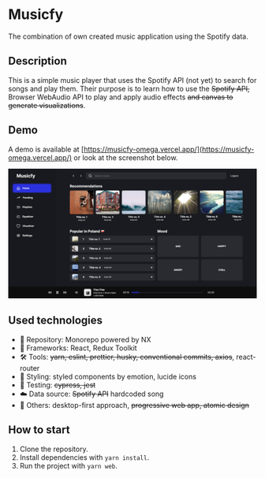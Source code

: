 # Musicfy

The combination of own created music application using the Spotify data.

## Description

This is a simple music player that uses the Spotify API (not yet) to search for songs and play them. Their purpose is to learn how to use the ~~Spotify API,~~ Browser WebAudio API to play and apply audio effects ~~and canvas to generate visualizations~~.

## Demo

A demo is available at [https://musicfy-omega.vercel.app/](https://musicfy-omega.vercel.app/) or look at the screenshot below.

![Screenshot](./screenshots/musicfy.png)

## Used technologies

- 🎁 Repository: Monorepo powered by NX
- 🧰 Frameworks: React, Redux Toolkit
- 🛠️ Tools: ~~yarn, eslint, prettier, husky, conventional commits, axios~~, react-router
- 🎨 Styling: styled components by emotion, lucide icons
- 🧪 Testing: ~~cypress, jest~~
- ☁️ Data source: ~~Spotify API~~ hardcoded song
- 💎 Others: desktop-first approach, ~~progressive web app, atomic design~~

## How to start

1. Clone the repository.
2. Install dependencies with `yarn install`.
3. Run the project with `yarn web`.
